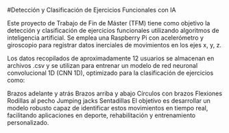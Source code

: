 #Detección y Clasificación de Ejercicios Funcionales con IA

Este proyecto de Trabajo de Fin de Máster (TFM) tiene como objetivo la detección y clasificación de ejercicios funcionales utilizando algoritmos de inteligencia artificial. Se emplea una Raspberry Pi con acelerómetro y giroscopio para registrar datos inerciales de movimientos en los ejes x, y, z.

Los datos recopilados de aproximadamente 12 usuarios se almacenan en archivos .csv y se utilizan para entrenar un modelo de red neuronal convolucional 1D (CNN 1D), optimizado para la clasificación de ejercicios como:

Brazos adelante y atrás
Brazos arriba y abajo
Círculos con brazos
Flexiones
Rodillas al pecho
Jumping jacks
Sentadillas
El objetivo es desarrollar un modelo robusto capaz de identificar estos movimientos en tiempo real, facilitando aplicaciones en deporte, rehabilitación y entrenamiento personalizado.

